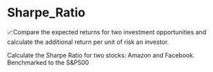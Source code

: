 # Sharpe_Ratio
📈Compare the expected returns for two investment opportunities and calculate the additional return per unit of risk an investor.

Calculate the Sharpe Ratio for two stocks: Amazon and Facebook. Benchmarked to the S&P500
